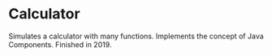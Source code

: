 # Calculator
Simulates a calculator with many functions. Implements the concept of Java Components. Finished in 2019.
